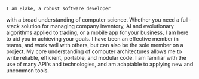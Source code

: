     I am Blake, a robust software developer
with a broad understanding of computer
science. Whether you need a full-stack
solution for managing company inventory, AI
and evolutionary algorithms applied to
trading, or a mobile app for your business,
I am here to aid you in achieving your goals.
I have been an effective member in teams, and
work well with others, but can also be the
sole member on a project. My core
understanding of computer architectures allows
me to write reliable, efficient, portable, and
modular code. I am familiar with the use of
many API's and technologies, and am adaptable
to applying new and uncommon tools.
